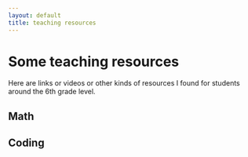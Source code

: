 ```yaml
---
layout: default
title: teaching resources
---
```


# Some teaching resources

Here are links or videos or other kinds of resources I found for students around the 6th grade level.

## Math
## Coding
